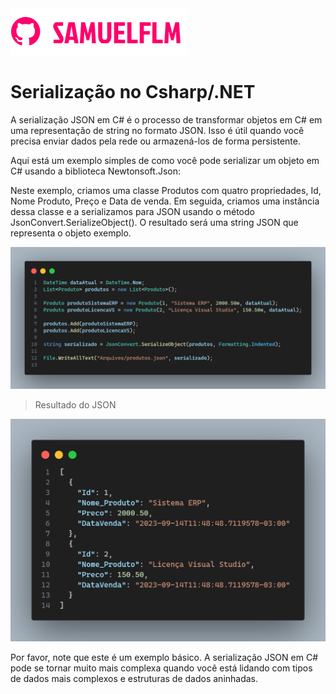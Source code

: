 <img src="Image/logo.png" alt="logo_samuelflm">


# Serialização no Csharp/.NET

<p>A serialização JSON em C# é o processo de transformar objetos em C# em uma representação de string no formato JSON. Isso é útil quando você precisa enviar dados pela rede ou armazená-los de forma persistente.

Aqui está um exemplo simples de como você pode serializar um objeto em C# usando a biblioteca Newtonsoft.Json:
</p>

<p>
Neste exemplo, criamos uma classe Produtos com quatro propriedades, Id, Nome Produto, Preço e Data de venda. Em seguida, criamos uma instância dessa classe e a serializamos para JSON usando o método JsonConvert.SerializeObject(). O resultado será uma string JSON que representa o objeto exemplo.
</p>

<img src="Image/code.png" alt="logo_samuelflm">

> Resultado do JSON
<img src="Image/json.png" alt="logo_samuelflm">

<p>
Por favor, note que este é um exemplo básico. A serialização JSON em C# pode se tornar muito mais complexa quando você está lidando com tipos de dados mais complexos e estruturas de dados aninhadas.
</p>

